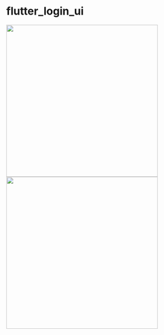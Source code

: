 # flutter_login_ui

<img src="https://raw.githubusercontent.com/JaveedIshaq/Flutter_material_Seach_app/master/screenshots/flutter_material_search_app-1.jpg" width="400">

<img src="https://raw.githubusercontent.com/JaveedIshaq/Flutter_material_Seach_app/master/screenshots/flutter_material_search_app-2.jpg" width="400">
